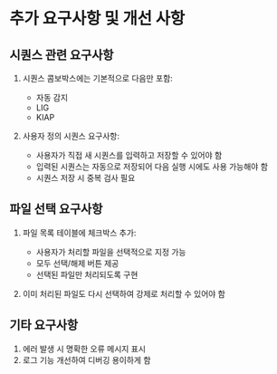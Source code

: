 # 추가 요구사항 및 개선 사항

## 시퀀스 관련 요구사항
1. 시퀀스 콤보박스에는 기본적으로 다음만 포함:
   - 자동 감지
   - LIG
   - KIAP

2. 사용자 정의 시퀀스 요구사항:
   - 사용자가 직접 새 시퀀스를 입력하고 저장할 수 있어야 함
   - 입력된 시퀀스는 자동으로 저장되어 다음 실행 시에도 사용 가능해야 함
   - 시퀀스 저장 시 중복 검사 필요

## 파일 선택 요구사항
1. 파일 목록 테이블에 체크박스 추가:
   - 사용자가 처리할 파일을 선택적으로 지정 가능
   - 모두 선택/해제 버튼 제공
   - 선택된 파일만 처리되도록 구현

2. 이미 처리된 파일도 다시 선택하여 강제로 처리할 수 있어야 함

## 기타 요구사항
1. 에러 발생 시 명확한 오류 메시지 표시
2. 로그 기능 개선하여 디버깅 용이하게 함